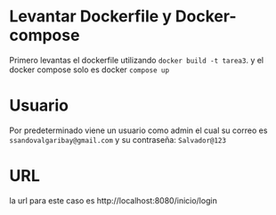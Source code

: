 # Levantar Dockerfile y Docker-compose
Primero levantas el dockerfile utilizando ```docker build -t tarea3```. 
y el docker compose solo es docker ```compose up```
# Usuario
Por predeterminado viene un usuario como admin el cual su correo es ```ssandovalgaribay@gmail.com``` y su contraseña: ```Salvador@123```
# URL
la url para este caso es http://localhost:8080/inicio/login
